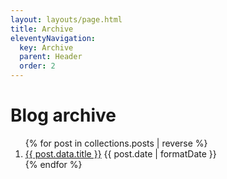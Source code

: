 ```yaml
---
layout: layouts/page.html
title: Archive
eleventyNavigation:
  key: Archive
  parent: Header
  order: 2
---
```


# Blog archive

<ol class="stack list">
{% for post in collections.posts | reverse %}
  <li>
    <a href="{{ post.url}}">{{ post.data.title }}</a>
    <time dateTime="{{ post.date | formatDate }}" >{{ post.date | formatDate }}</time>
  </li>
{% endfor %}
</ol>
